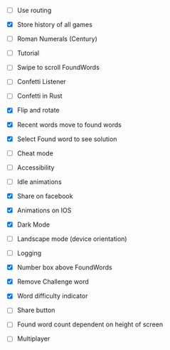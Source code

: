 - [ ] Use routing
- [x] Store history of all games
- [ ] Roman Numerals (Century)
- [ ] Tutorial
- [ ] Swipe to scroll FoundWords
- [ ] Confetti Listener
- [ ] Confetti in Rust
- [x] Flip and rotate
- [x] Recent words move to found words
- [x] Select Found word to see solution
- [ ] Cheat mode
- [ ] Accessibility
- [ ] Idle animations
- [x] Share on facebook
- [x] Animations on IOS
- [x] Dark Mode
- [ ] Landscape mode (device orientation)
- [ ] Logging
- [x] Number box above FoundWords
- [x] Remove Challenge word
- [x] Word difficulty indicator
- [ ] Share button
- [ ] Found word count dependent on height of screen

- [ ] Multiplayer
